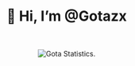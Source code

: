 <h1 align=center> 👋 Hi, I’m @Gotazx </h1>

<br>

<p align="center">
  <img src="https://github-readme-stats.vercel.app/api?username=wgota&show_icons=true&custom_title=Gota%20Github%20Stats&theme=tokyonight" alt="Gota Statistics." />
</p>
